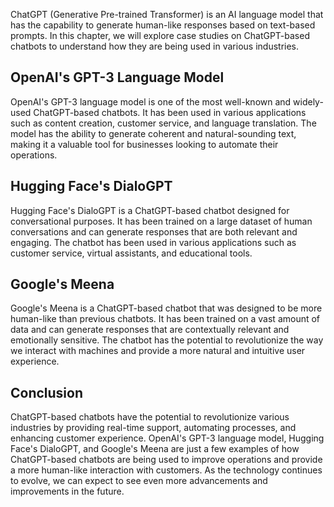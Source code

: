 

ChatGPT (Generative Pre-trained Transformer) is an AI language model that has the capability to generate human-like responses based on text-based prompts. In this chapter, we will explore case studies on ChatGPT-based chatbots to understand how they are being used in various industries.

OpenAI's GPT-3 Language Model
-----------------------------

OpenAI's GPT-3 language model is one of the most well-known and widely-used ChatGPT-based chatbots. It has been used in various applications such as content creation, customer service, and language translation. The model has the ability to generate coherent and natural-sounding text, making it a valuable tool for businesses looking to automate their operations.

Hugging Face's DialoGPT
-----------------------

Hugging Face's DialoGPT is a ChatGPT-based chatbot designed for conversational purposes. It has been trained on a large dataset of human conversations and can generate responses that are both relevant and engaging. The chatbot has been used in various applications such as customer service, virtual assistants, and educational tools.

Google's Meena
--------------

Google's Meena is a ChatGPT-based chatbot that was designed to be more human-like than previous chatbots. It has been trained on a vast amount of data and can generate responses that are contextually relevant and emotionally sensitive. The chatbot has the potential to revolutionize the way we interact with machines and provide a more natural and intuitive user experience.

Conclusion
----------

ChatGPT-based chatbots have the potential to revolutionize various industries by providing real-time support, automating processes, and enhancing customer experience. OpenAI's GPT-3 language model, Hugging Face's DialoGPT, and Google's Meena are just a few examples of how ChatGPT-based chatbots are being used to improve operations and provide a more human-like interaction with customers. As the technology continues to evolve, we can expect to see even more advancements and improvements in the future.


